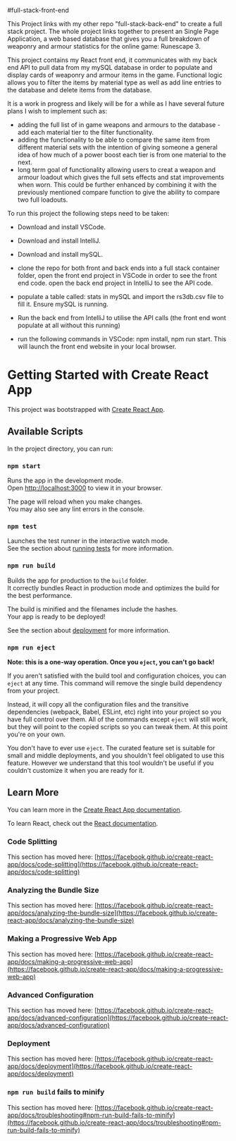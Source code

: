 #full-stack-front-end

This Project links with my other repo "full-stack-back-end" to create a full stack project. The whole project links together to present an Single Page Application, a web based database that gives you a full breakdown of weaponry and armour statistics for the online game: Runescape 3.

This project contains my React front end, it communicates with my back end API to pull data from my mySQL database in order to populate and display cards of weaponry and armour items in the game. Functional logic allows you to filter the items by material type as well as add line entries to the database and delete items from the database.

It is a work in progress and likely will be for a while as I have several future plans I wish to implement such as:

 - adding the full list of in game weapons and armours to the database - add each material tier to the filter functionality.
 - adding the functionality to be able to compare the same item from different material sets with the intention of giving someone a general idea of how much of a power boost each tier is from one material to the next.
 - long term goal of functionality allowing users to creat a weapon and armour loadout which gives the full sets effects and stat improvements when worn. This could be further enhanced by combining it with the previously mentioned compare function to give the ability to compare two full loadouts.

To run this project the following steps need to be taken:

 - Download and install VSCode.
 - Download and install IntelliJ.
 - Download and install mySQL.

 - clone the repo for both front and back ends into a full stack container folder, open the front end project in VSCode in order to see the front end code. open the        back end project in IntelliJ to see the API code.
 - populate a table called: stats in mySQL and import the rs3db.csv file to fill it. Ensure mySQL is running.
 - Run the back end from IntelliJ to utilise the API calls (the front end wont populate at all without this running)
 - run the following commands in VSCode: npm install, npm run start. This will launch the front end website in your local browser.



# Getting Started with Create React App

This project was bootstrapped with [Create React App](https://github.com/facebook/create-react-app).

## Available Scripts

In the project directory, you can run:

### `npm start`

Runs the app in the development mode.\
Open [http://localhost:3000](http://localhost:3000) to view it in your browser.

The page will reload when you make changes.\
You may also see any lint errors in the console.

### `npm test`

Launches the test runner in the interactive watch mode.\
See the section about [running tests](https://facebook.github.io/create-react-app/docs/running-tests) for more information.

### `npm run build`

Builds the app for production to the `build` folder.\
It correctly bundles React in production mode and optimizes the build for the best performance.

The build is minified and the filenames include the hashes.\
Your app is ready to be deployed!

See the section about [deployment](https://facebook.github.io/create-react-app/docs/deployment) for more information.

### `npm run eject`

**Note: this is a one-way operation. Once you `eject`, you can't go back!**

If you aren't satisfied with the build tool and configuration choices, you can `eject` at any time. This command will remove the single build dependency from your project.

Instead, it will copy all the configuration files and the transitive dependencies (webpack, Babel, ESLint, etc) right into your project so you have full control over them. All of the commands except `eject` will still work, but they will point to the copied scripts so you can tweak them. At this point you're on your own.

You don't have to ever use `eject`. The curated feature set is suitable for small and middle deployments, and you shouldn't feel obligated to use this feature. However we understand that this tool wouldn't be useful if you couldn't customize it when you are ready for it.

## Learn More

You can learn more in the [Create React App documentation](https://facebook.github.io/create-react-app/docs/getting-started).

To learn React, check out the [React documentation](https://reactjs.org/).

### Code Splitting

This section has moved here: [https://facebook.github.io/create-react-app/docs/code-splitting](https://facebook.github.io/create-react-app/docs/code-splitting)

### Analyzing the Bundle Size

This section has moved here: [https://facebook.github.io/create-react-app/docs/analyzing-the-bundle-size](https://facebook.github.io/create-react-app/docs/analyzing-the-bundle-size)

### Making a Progressive Web App

This section has moved here: [https://facebook.github.io/create-react-app/docs/making-a-progressive-web-app](https://facebook.github.io/create-react-app/docs/making-a-progressive-web-app)

### Advanced Configuration

This section has moved here: [https://facebook.github.io/create-react-app/docs/advanced-configuration](https://facebook.github.io/create-react-app/docs/advanced-configuration)

### Deployment

This section has moved here: [https://facebook.github.io/create-react-app/docs/deployment](https://facebook.github.io/create-react-app/docs/deployment)

### `npm run build` fails to minify

This section has moved here: [https://facebook.github.io/create-react-app/docs/troubleshooting#npm-run-build-fails-to-minify](https://facebook.github.io/create-react-app/docs/troubleshooting#npm-run-build-fails-to-minify)
